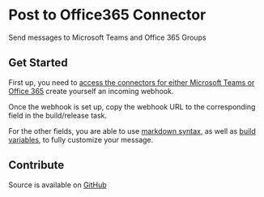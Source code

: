 # Post to Office365 Connector

Send messages to Microsoft Teams and Office 365 Groups

## Get Started
First up, you need to [access the connectors for either Microsoft Teams or Office 365](https://dev.outlook.com/Connectors) create yourself an incoming webhook.

Once the webhook is set up, copy the webhook URL to the corresponding field in the build/release task.

For the other fields, you are able to use [markdown syntax](https://daringfireball.net/projects/markdown/syntax), as well as [build variables](https://www.visualstudio.com/en-us/docs/build/define/variables), to fully customize your message.

## Contribute
Source is available on [GitHub](https://github.com/freerangeeggs/PostToOffice365Connector)
